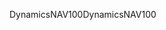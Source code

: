 <span data-ttu-id="6283b-101">DynamicsNAV100</span><span class="sxs-lookup"><span data-stu-id="6283b-101">DynamicsNAV100</span></span>